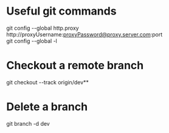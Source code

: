 # Useful git commands
git config --global http.proxy http://proxyUsername:proxyPassword@proxy.server.com:port </br>
git config --global -l
# Checkout a remote branch
git checkout --track origin/dev**

# Delete a branch
git branch -d dev
